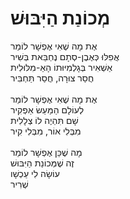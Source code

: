 # מְכוֹנַת הַיִּבּוּשׁ

אֶת מָה שֶׁאִי אֶפְשָׁר לוֹמַר\
אֲפִלּוּ כְּאֶבֶן-סְתָם נֶחְבֵּאת בְּשִׁיר\
אַשְׁאִיר בְּגָלְמִיּוּתוֹ הָאַ-מִלּוּלִית\
חֲסַר צוּרָה, חֲסַר תַּחְבִּיר\
\
אֶת מָה שֶׁאִי אֶפְשָׁר לוֹמַר\
לְעוֹלָם הַמַּעַשׂ אַפְקִיר\
שָׁם תִּהְיֶה לוֹ צְלָלִית\
מִבְּלִי אוֹר, מִבְּלִי קִיר\
\
מָה שֶׁכֵּן אֶפְשָׁר לוֹמַר\
זֶה שֶׁמְּכוֹנַת הַיִּבּוּשׁ\
עוֹשָׂה לִי עַכְשָׁו\
שְׁרִיר
